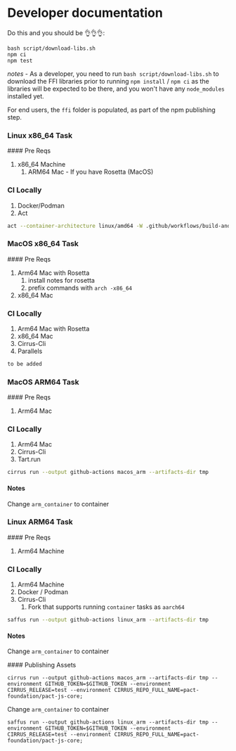 # Developer documentation

Do this and you should be 👌👌👌:

```
bash script/download-libs.sh
npm ci
npm test
```


_notes_ - As a developer, you need to run `bash script/download-libs.sh` to download the FFI libraries prior to running `npm install` / `npm ci` as the libraries will be expected to be there, and you won't have any `node_modules` installed yet.

For end users, the `ffi` folder is populated, as part of the npm publishing step.

### Linux x86_64 Task

#### Pre Reqs

1. x86_64 Machine
   1. ARM64 Mac - If you have Rosetta (MacOS) 

### CI Locally

1. Docker/Podman
2. Act

```sh
act --container-architecture linux/amd64 -W .github/workflows/build-and-test.yml --artifact-server-path tmp
```

### MacOS x86_64 Task

#### Pre Reqs

1. Arm64 Mac with Rosetta
   1. install notes for rosetta
   2. prefix commands with `arch -x86_64`
2. x86_64 Mac

### CI Locally

1. Arm64 Mac with Rosetta
2. x86_64 Mac
3. Cirrus-Cli
4. Parallels

```sh
to be added
```

### MacOS ARM64 Task

#### Pre Reqs

1. Arm64 Mac

### CI Locally

1. Arm64 Mac
2. Cirrus-Cli
3. Tart.run


```sh
cirrus run --output github-actions macos_arm --artifacts-dir tmp
```

#### Notes

Change `arm_container` to container

### Linux ARM64 Task

#### Pre Reqs

1. Arm64 Machine

### CI Locally

1. Arm64 Machine
2. Docker / Podman
3. Cirrus-Cli
   1. Fork that supports running `container` tasks as `aarch64`


```sh
saffus run --output github-actions linux_arm --artifacts-dir tmp
```

#### Notes

Change `arm_container` to container



#### Publishing Assets

`cirrus run --output github-actions macos_arm --artifacts-dir tmp --environment GITHUB_TOKEN=$GITHUB_TOKEN --environment CIRRUS_RELEASE=test --environment CIRRUS_REPO_FULL_NAME=pact-foundation/pact-js-core;`

Change `arm_container` to container

`saffus run --output github-actions linux_arm --artifacts-dir tmp --environment GITHUB_TOKEN=$GITHUB_TOKEN --environment CIRRUS_RELEASE=test --environment CIRRUS_REPO_FULL_NAME=pact-foundation/pact-js-core;`
